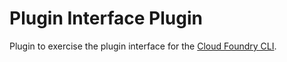 # Plugin Interface Plugin

Plugin to exercise the plugin interface for the [Cloud Foundry CLI](https://github.com/cloudfoundry/cli).
